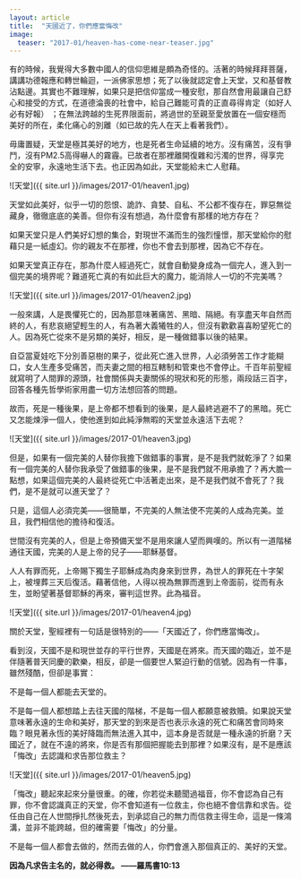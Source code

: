 ```yaml
---
layout: article
title:  "天國近了，你們應當悔改"
image:
  teaser: "2017-01/heaven-has-come-near-teaser.jpg"
---
```

有的時候，我覺得大多數中國人的信仰思維是頗為奇怪的。活著的時候拜拜菩薩，講講功德報應和轉世輪迴，一派佛家思想；死了以後就認定會上天堂，又和基督教沾點邊。其實也不難理解，如果只是把信仰當成一種安慰，那自然會用最讓自己舒心和接受的方式，在道德淪喪的社會中，給自己難能可貴的正直尋得肯定（如好人必有好報） ；在無法跨越的生死界限面前，將過世的至親至愛放置在一個安穩而美好的所在，柔化痛心的別離（如已故的先人在天上看著我們）。

毋庸置疑，天堂是極其美好的地方，也是死者生命延續的地方。沒有痛苦，沒有爭鬥，沒有PM2.5高得嚇人的霧霾。已故者在那裡離開復雜和污濁的世界，得享完全的安寧，永遠地生活下去。也正因為如此，天堂能給未亡人慰藉。

![天堂]({{ site.url }}/images/2017-01/heaven1.jpg)

天堂如此美好，似乎一切的怨恨、詭詐、貪婪、自私、不公都不復存在，罪惡無從藏身，徹徹底底的美善。但你有沒有想過，為什麼會有那樣的地方存在？

如果天堂只是人們美好幻想的集合，對現世不滿而生的強烈憧憬，那天堂給你的慰藉只是一紙虛幻。你的親友不在那裡，你也不會去到那裡，因為它不存在。

如果天堂真正存在，那為什麼人經過死亡，就會自動變身成為一個完人，進入到一個完美的境界呢？難道死亡真的有如此巨大的魔力，能消除人一切的不完美嗎？

![天堂]({{ site.url }}/images/2017-01/heaven2.jpg)

一般來講，人是畏懼死亡的，因為那意味著痛苦、黑暗、隔絕。有享盡天年自然而終的人，有悲哀絕望輕生的人，有為著大義犧牲的人，但沒有歡歡喜喜盼望死亡的人。因為死亡從來不是另類的美好，相反，是一種做錯事以後的結果。

自亞當夏娃吃下分別善惡樹的果子，從此死亡進入世界，人必須勞苦工作才能糊口，女人生產多受痛苦，而夫妻之間的相互轄制和管束也不會停止。千百年前聖經就寫明了人間罪的源頭，社會關係與夫妻關係的現狀和死的形態，兩段話三百字，回答各種先哲學術家用盡一切方法想回答的問題。

故而，死是一種後果，是上帝都不想看到的後果，是人最終逃避不了的黑暗。死亡又怎能煉淨一個人，使他進到如此純淨無暇的天堂並永遠活下去呢？

![天堂]({{ site.url }}/images/2017-01/heaven3.jpg)

但是，如果有一個完美的人替你我擔下做錯事的事實，是不是我們就乾淨了？如果有一個完美的人替你我承受了做錯事的後果，是不是我們就不用承擔了？再大膽一點想，如果這個完美的人最終從死亡中活著走出來，是不是我們就不會死了？我們，是不是就可以進天堂了？

只是，這個人必須完美——很簡單，不完美的人無法使不完美的人成為完美。並且，我們相信他的擔待和復活。

世間沒有完美的人，但是上帝預備天堂不是用來讓人望而興嘆的。所以有一道階梯通往天國，完美的人是上帝的兒子——耶穌基督。

人人有罪而死，上帝賜下獨生子耶穌成為肉身來到世界，為世人的罪死在十字架上，被埋葬三天后復活。藉著信他，人得以視為無罪而進到上帝面前，從而有永生，並盼望著基督耶穌的再來，審判這世界。此為福音。

![天堂]({{ site.url }}/images/2017-01/heaven4.jpg)

關於天堂，聖經裡有一句話是很特別的——「天國近了，你們應當悔改」。

看到沒，天國不是和現世並存的平行世界，天國是在將來。而天國的臨近，並不是伴隨著普天同慶的歡樂，相反，卻是一個要世人緊迫行動的信號。因為有一件事，雖然殘酷，但卻是事實：

不是每一個人都能去天堂的。

不是每一個人都想踏上去往天國的階梯，不是每一個人都願意被救贖。如果說天堂意味著永遠的生命和美好，那天堂的到來是否也表示永遠的死亡和痛苦會同時來臨？眼見著永恆的美好降臨而無法進入其中，這本身是否就是一種永遠的折磨？天國近了，就在不遠的將來，你是否有那個把握能去到那裡？如果沒有，是不是應該「悔改」去認識和求告那位救主？

![天堂]({{ site.url }}/images/2017-01/heaven5.jpg)

「悔改」聽起來起來分量很重。的確，你若從未聽聞過福音，你不會認為自己有罪，你不會認識真正的天堂，你不會知道有一位救主，你也絕不會信靠和求告。從任由自己在人世間掙扎然後死去，到承認自己的無力而信救主得生命，這是一條鴻溝，並非不能跨越，但的確需要「悔改」的分量。

不是每一個人都會去做的，然而去做的人，你們會進入那個真正的、美好的天堂。

**因為凡求告主名的，就必得救。 ——羅馬書10:13**
